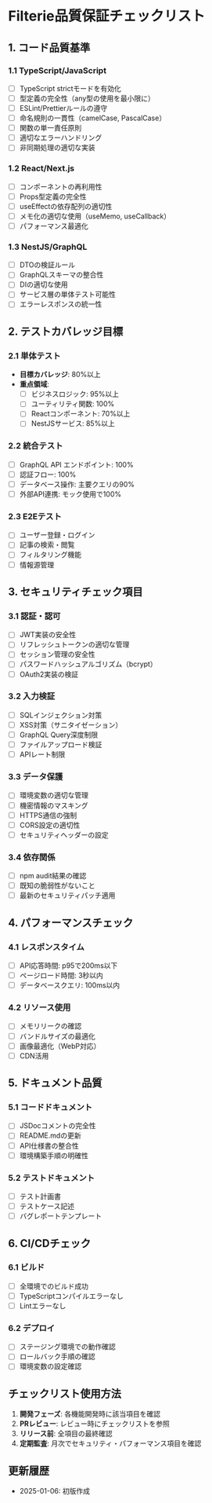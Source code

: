 # Filterie品質保証チェックリスト

## 1. コード品質基準

### 1.1 TypeScript/JavaScript
- [ ] TypeScript strictモードを有効化
- [ ] 型定義の完全性（any型の使用を最小限に）
- [ ] ESLint/Prettierルールの遵守
- [ ] 命名規則の一貫性（camelCase, PascalCase）
- [ ] 関数の単一責任原則
- [ ] 適切なエラーハンドリング
- [ ] 非同期処理の適切な実装

### 1.2 React/Next.js
- [ ] コンポーネントの再利用性
- [ ] Props型定義の完全性
- [ ] useEffectの依存配列の適切性
- [ ] メモ化の適切な使用（useMemo, useCallback）
- [ ] パフォーマンス最適化

### 1.3 NestJS/GraphQL
- [ ] DTOの検証ルール
- [ ] GraphQLスキーマの整合性
- [ ] DIの適切な使用
- [ ] サービス層の単体テスト可能性
- [ ] エラーレスポンスの統一性

## 2. テストカバレッジ目標

### 2.1 単体テスト
- **目標カバレッジ**: 80%以上
- **重点領域**:
  - [ ] ビジネスロジック: 95%以上
  - [ ] ユーティリティ関数: 100%
  - [ ] Reactコンポーネント: 70%以上
  - [ ] NestJSサービス: 85%以上

### 2.2 統合テスト
- [ ] GraphQL API エンドポイント: 100%
- [ ] 認証フロー: 100%
- [ ] データベース操作: 主要クエリの90%
- [ ] 外部API連携: モック使用で100%

### 2.3 E2Eテスト
- [ ] ユーザー登録・ログイン
- [ ] 記事の検索・閲覧
- [ ] フィルタリング機能
- [ ] 情報源管理

## 3. セキュリティチェック項目

### 3.1 認証・認可
- [ ] JWT実装の安全性
- [ ] リフレッシュトークンの適切な管理
- [ ] セッション管理の安全性
- [ ] パスワードハッシュアルゴリズム（bcrypt）
- [ ] OAuth2実装の検証

### 3.2 入力検証
- [ ] SQLインジェクション対策
- [ ] XSS対策（サニタイゼーション）
- [ ] GraphQL Query深度制限
- [ ] ファイルアップロード検証
- [ ] APIレート制限

### 3.3 データ保護
- [ ] 環境変数の適切な管理
- [ ] 機密情報のマスキング
- [ ] HTTPS通信の強制
- [ ] CORS設定の適切性
- [ ] セキュリティヘッダーの設定

### 3.4 依存関係
- [ ] npm audit結果の確認
- [ ] 既知の脆弱性がないこと
- [ ] 最新のセキュリティパッチ適用

## 4. パフォーマンスチェック

### 4.1 レスポンスタイム
- [ ] API応答時間: p95で200ms以下
- [ ] ページロード時間: 3秒以内
- [ ] データベースクエリ: 100ms以内

### 4.2 リソース使用
- [ ] メモリリークの確認
- [ ] バンドルサイズの最適化
- [ ] 画像最適化（WebP対応）
- [ ] CDN活用

## 5. ドキュメント品質

### 5.1 コードドキュメント
- [ ] JSDocコメントの完全性
- [ ] README.mdの更新
- [ ] API仕様書の整合性
- [ ] 環境構築手順の明確性

### 5.2 テストドキュメント
- [ ] テスト計画書
- [ ] テストケース記述
- [ ] バグレポートテンプレート

## 6. CI/CDチェック

### 6.1 ビルド
- [ ] 全環境でのビルド成功
- [ ] TypeScriptコンパイルエラーなし
- [ ] Lintエラーなし

### 6.2 デプロイ
- [ ] ステージング環境での動作確認
- [ ] ロールバック手順の確認
- [ ] 環境変数の設定確認

## チェックリスト使用方法

1. **開発フェーズ**: 各機能開発時に該当項目を確認
2. **PRレビュー**: レビュー時にチェックリストを参照
3. **リリース前**: 全項目の最終確認
4. **定期監査**: 月次でセキュリティ・パフォーマンス項目を確認

## 更新履歴
- 2025-01-06: 初版作成